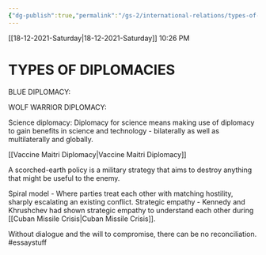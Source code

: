 ```yaml
---
{"dg-publish":true,"permalink":"/gs-2/international-relations/types-of-diplomacies/"}
---
```


[[18-12-2021-Saturday\|18-12-2021-Saturday]]  10:26 PM

# TYPES OF DIPLOMACIES
BLUE DIPLOMACY:

WOLF WARRIOR DIPLOMACY:

Science diplomacy: Diplomacy for science means making use of diplomacy to gain benefits in science and technology - bilaterally as well as multilaterally and globally.

[[Vaccine Maitri Diplomacy\|Vaccine Maitri Diplomacy]]

A scorched-earth policy is a military strategy that aims to destroy anything that might be useful to the enemy.

Spiral model - Where parties treat each other with matching hostility, sharply escalating an existing conflict.
Strategic empathy - Kennedy and Khrushchev had shown strategic empathy to understand each other during [[Cuban Missile Crisis\|Cuban Missile Crisis]]. 

Without dialogue and the will to compromise, there can be no reconciliation. #essaystuff
